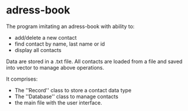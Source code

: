 # adress-book

The program imitating an adress-book with ability to:
- add/delete a new contact
- find contact by name, last name or id
- display all contacts

Data are stored in a .txt file.
All contacts are loaded from a file and saved into vector to manage above operations.


It comprises:
- The ''Record'' class to store a contact data type
- The ''Database'' class to manage contacts 
- the main file with the user interface.
